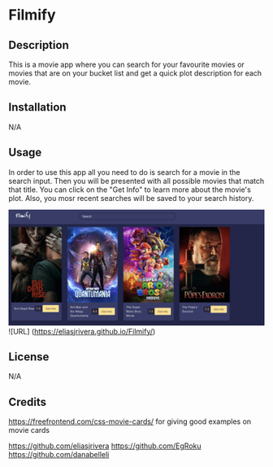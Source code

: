 # Filmify

## Description

This is a movie app where you can search for your favourite movies or movies that are on your bucket list and get a quick plot description for each movie. 

## Installation

N/A

## Usage

In order to use this app all you need to do is search for a movie in the search input. Then you will be presented with all possible movies that match that title. You can click on the "Get Info" to learn more about the movie's plot. Also, you mosr recent searches will be saved to your search history. 

![scrrenshot](Screenshot.png)
![URL] (https://eliasjrivera.github.io/Filmify/)


## License

N/A

## Credits
https://freefrontend.com/css-movie-cards/ for giving good examples on movie cards

https://github.com/eliasjrivera
https://github.com/EgRoku
https://github.com/danabelleli
